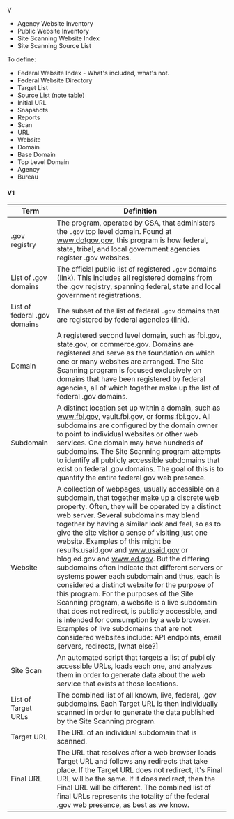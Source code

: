 
V

* Agency Website Inventory
* Public Website Inventory 
* Site Scanning Website Index
* Site Scanning Source List






To define: 
- Federal Website Index - What's included, what's not.  
- Federal Website Directory
- Target List
- Source List (note table)
- Initial URL
- Snapshots
- Reports
- Scan
- URL
- Website
- Domain
- Base Domain
- Top Level Domain
- Agency
- Bureau







#### V1


| Term                         | Definition                                                                                                                                                                                                                                                                                                                                                                                                                                                                                                                                                                                                                                                                                                                                                                                                                                                                                                         |
|------------------------------|--------------------------------------------------------------------------------------------------------------------------------------------------------------------------------------------------------------------------------------------------------------------------------------------------------------------------------------------------------------------------------------------------------------------------------------------------------------------------------------------------------------------------------------------------------------------------------------------------------------------------------------------------------------------------------------------------------------------------------------------------------------------------------------------------------------------------------------------------------------------------------------------------------------------|
| .gov registry                | The program, operated by GSA, that administers the `.gov` top level domain.  Found at www.dotgov.gov, this program is how federal, state, tribal, and local government agencies register .gov websites.                                                                                                                                                                                                                                                                                                                                                                                                                                                                                                                                                                                                                                                                                                            |
| List of .gov domains         | The official public list of registered `.gov` domains ([link](https://github.com/GSA/data/blob/master/dotgov-domains/current-full.csv)). This includes all registered domains from the .gov registry, spanning federal, state and local government registrations.                                                                                                                                                                                                                                                                                                                                                                                                                                                                                                                                                                                                                                                                                                                                    |
| List of federal .gov domains | The subset of the list of federal `.gov` domains that are registered by federal agencies ([link](https://github.com/GSA/data/blob/master/dotgov-domains/current-federal.csv)).                                                                                                                                                                                                                                                                                                                                                                                                                                                                                                                                                                                                                                                                                                                                                                                                                          |
| Domain                       | A registered second level domain, such as fbi.gov, state.gov, or commerce.gov. Domains are registered and serve as the foundation on which one or many websites are arranged.  The Site Scanning program is focused exclusively on domains that have been registered by federal agencies, all of which together make up the list of federal .gov domains.                                                                                                                                                                                                                                                                                                                                                                                                                                                                                                                                                          |
| Subdomain                    | A distinct location set up within a domain, such as www.fbi.gov, vault.fbi.gov, or forms.fbi.gov. All subdomains are configured by the domain owner to point to individual websites or other web services.   One domain may have hundreds of subdomains.  The Site Scanning program attempts to identify all publicly accessible subdomains that exist on federal .gov domains.  The goal of this is to quantify the entire federal gov web presence.                                                                                                                                                                                                                                                                                                                                                                                                                                                              |
| Website                      | A collection of webpages, usually accessible on a subdomain, that together make up a discrete web property.  Often, they will be operated by a distinct web server.  Several subdomains may blend together by having a similar look and feel, so as to give the site visitor a sense of visiting just one website.  Examples of this might be results.usaid.gov and www.usaid.gov or blog.ed.gov and www.ed.gov.  But the differing subdomains often indicate that different servers or systems power each subdomain and thus, each is considered a distinct website for the purpose of this program.  For the purposes of the Site Scanning program, a website is a live subdomain that does not redirect, is publicly accessible, and is intended for consumption by a web browser.  Examples of live subdomains that are not considered websites include: API endpoints, email servers, redirects, [what else?] |
| Site Scan                    | An automated script that targets a list of publicly accessible URLs, loads each one, and analyzes them in order to generate data about the web service that exists at those locations.                                                                                                                                                                                                                                                                                                                                                                                                                                                                                                                                                                                                                                                                                                                             |
| List of Target URLs          | The combined list of all known, live, federal, .gov subdomains.  Each Target URL is then individually scanned in order to generate the data published by the Site Scanning program.                                                                                                                                                                                                                                                                                                                                                                                                                                                                                                                                                                                                                                                                                                                                |
| Target URL                   | The URL of an individual subdomain that is scanned.                                                                                                                                                                                                                                                                                                                                                                                                                                                                                                                                                                                                                                                                                                                                                                                                                                                                |
| Final URL                    | The URL that resolves after a web browser loads Target URL and follows any redirects that take place.  If the Target URL does not redirect, it's Final URL will be the same.  If it does redirect, then the Final URL will be different.  The combined list of final URLs represents the totality of the federal .gov web presence, as best as we know.                                                                                                                                                                                                                                                                                                                                                                                                                                                                                                                                                            |
